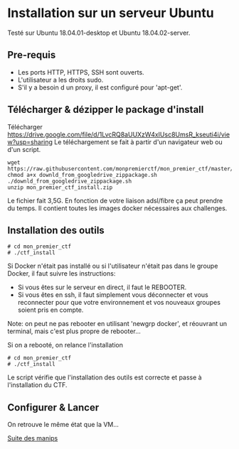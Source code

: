 # Installation sur un serveur Ubuntu



Testé sur Ubuntu 18.04.01-desktop et Ubuntu 18.04.02-server. 

## Pre-requis

- Les ports HTTP, HTTPS, SSH sont ouverts.
- L'utilisateur a les droits sudo.
- S'il y a besoin d un proxy, il est configuré pour 'apt-get'.


## Télécharger & dézipper le package d'install


Télécharger https://drive.google.com/file/d/1LvcRQ8aUUXzW4xIUsc8UmsR_kseuti4i/view?usp=sharing
Le téléchargement se fait à partir d'un navigateur web ou d'un script.
````
wget https://raw.githubusercontent.com/monpremierctf/mon_premier_ctf/master/downld_from_googledrive_zippackage.sh
chmod a+x downld_from_googledrive_zippackage.sh
./downld_from_googledrive_zippackage.sh
unzip mon_premier_ctf_install.zip
````
Le fichier fait 3,5G. En fonction de votre liaison adsl/fibre ça peut prendre du temps.
Il contient toutes les images docker nécessaires aux challenges.



## Installation des outils

```
# cd mon_premier_ctf
# ./ctf_install
```

Si Docker n'était pas installé ou si l'utilisateur n'était pas dans le groupe Docker, il faut suivre les instructions:
- Si vous êtes sur le serveur en direct, il faut le <red>REBOOTER</red>.
- Si vous êtes en ssh, il faut simplement vous déconnecter et vous reconnecter pour que votre environnement et vos nouveaux groupes soient pris en compte.

Note: on peut ne pas rebooter en utilisant 'newgrp docker', et réouvrant un terminal, mais c'est plus propre de rebooter...

Si on a rebooté, on relance l'installation
```
# cd mon_premier_ctf
# ./ctf_install
```

Le script vérifie que l'installation des outils est correcte et passe à l'installation du CTF.

## Configurer & Lancer

On retrouve le même état que la VM...

[Suite des manips](install_vm.md#Personnaliser-un-peu-la-config)



